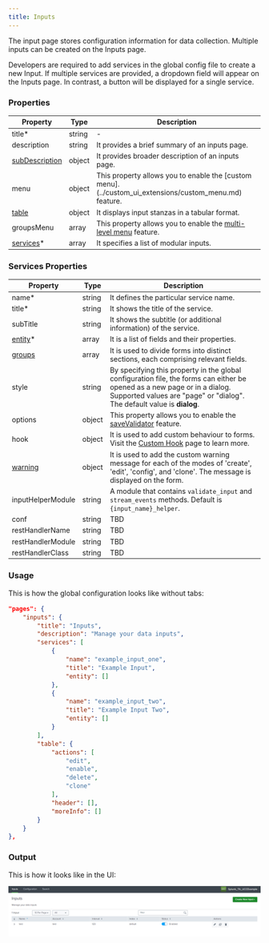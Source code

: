 ```yaml
---
title: Inputs
---
```


The input page stores configuration information for data collection. Multiple inputs can be created on the Inputs page.

Developers are required to add services in the global config file to create a new Input. If multiple services are
provided, a dropdown field will appear on the Inputs page. In contrast, a button will be displayed for a single service.

### Properties

| Property                                                                  | Type   | Description                                                                                            |
|---------------------------------------------------------------------------|--------|--------------------------------------------------------------------------------------------------------|
| title<span class="required-asterisk">\*</span>                            | string | -                                                                                                      |
| description                                                               | string | It provides a brief summary of an inputs page.                                                         |
| [subDescription](../advanced/sub_description.md)                          | object | It provides broader description of an inputs page.                                                     |
| menu                                                                      | object | This property allows you to enable the [custom menu].(../custom_ui_extensions/custom_menu.md) feature. |
| [table](../table.md)                                                      | object | It displays input stanzas in a tabular format.                                                         |
| groupsMenu                                                                | array  | This property allows you to enable the [multi-level menu](./multilevel_menu.md) feature.               |
| [services](#services-properties)<span class="required-asterisk">\*</span> | array  | It specifies a list of modular inputs.                                                                 |

### Services Properties

| Property                                                              | Type   | Description                                                                                                                                                                                                   |
|-----------------------------------------------------------------------|--------|---------------------------------------------------------------------------------------------------------------------------------------------------------------------------------------------------------------|
| name<span class="required-asterisk">\*</span>                         | string | It defines the particular service name.                                                                                                                                                                       |
| title<span class="required-asterisk">\*</span>                        | string | It shows the title of the service.                                                                                                                                                                            |
| subTitle                                                              | string | It shows the subtitle (or additional information) of the service.                                                                                                                                             |
| [entity](../entity/index.md)<span class="required-asterisk">\*</span> | array  | It is a list of fields and their properties.                                                                                                                                                                  |
| [groups](../advanced/groups_feature.md)                               | array  | It is used to divide forms into distinct sections, each comprising relevant fields.                                                                                                                           |
| style                                                                 | string | By specifying this property in the global configuration file, the forms can either be opened as a new page or in a dialog. <br>Supported values are "page" or "dialog". <br> The default value is **dialog**. |
| options                                                               | object | This property allows you to enable the [saveValidator](../advanced/save_validator.md) feature.                                                                                                                |
| hook                                                                  | object | It is used to add custom behaviour to forms. Visit the [Custom Hook](../custom_ui_extensions/custom_hook.md) page to learn more.                                                                              |
| [warning](../advanced/custom_warning.md)                              | object | It is used to add the custom warning message for each of the modes of 'create', 'edit', 'config', and 'clone'. The message is displayed on the form.                                                          |
| inputHelperModule                                                     | string | A module that contains `validate_input` and `stream_events` methods. Default is `{input_name}_helper`.                                                                                                        |
| conf                                                                  | string | TBD                                                                                                                                                                                                           |
| restHandlerName                                                       | string | TBD                                                                                                                                                                                                           |
| restHandlerModule                                                     | string | TBD                                                                                                                                                                                                           |
| restHandlerClass                                                      | string | TBD                                                                                                                                                                                                           |

### Usage

This is how the global configuration looks like without tabs:

```json
"pages": {
    "inputs": {
        "title": "Inputs",
        "description": "Manage your data inputs",
        "services": [
            {
                "name": "example_input_one",
                "title": "Example Input",
                "entity": []
            },
            {
                "name": "example_input_two",
                "title": "Example Input Two",
                "entity": []
            }
        ],
        "table": {
            "actions": [
                "edit",
                "enable",
                "delete",
                "clone"
            ],
            "header": [],
            "moreInfo": []
        }
    }
},
```

### Output

This is how it looks like in the UI:

![image](../images/inputs/Introduction_Output.png)

